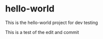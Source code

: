 # hello-world
This is the hello-world project for dev testing

This is a test of the edit and commit 
